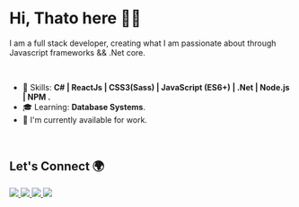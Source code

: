 # Hi, Thato here 👋🏾

<p>
 I am a full stack developer, creating what I am passionate about through Javascript frameworks && .Net core. 
</p>

<br>

- :rocket: Skills: <strong> C# | ReactJs | CSS3(Sass) | JavaScript (ES6+) | .Net | Node.js | NPM  .</strong>
- :mortar_board: Learning: <strong>Database Systems</strong>.
- :briefcase: I'm currently available for work.

<br>

 ## Let's Connect :earth_africa:
<p align="left">
  <a href="mailto:thatokamomotaung@gmail.com">
    <img src="https://img.shields.io/badge/-thatokamomotaung@gmail.com-6633cc?style=flat-square&logo=Gmail&logoColor=white&link=mailto:thatokamomotaung@gmail.com" />
  </a>
  <a href="https://www.linkedin.com/in/thato-motaung-3a727814a/">
    <img src="https://img.shields.io/badge/-Thato%20Motaung-6633cc?style=flat-square&logo=Linkedin&logoColor=white&link=https://www.linkedin.com/in/thato-motaung-3a727814a/" />
  </a>
<a href="https://twitter.com/_thatomotaung/?tab=follow">
 <img src="https://img.shields.io/twitter/follow/_thatomotaung?label=follow&style=social"/>
</a>
  <a href="https://github.com/ThisThato/?tab=follow">
    <img src="https://img.shields.io/github/followers/ThisThato?label=Follow&style=social" />
  </a>
</p>
